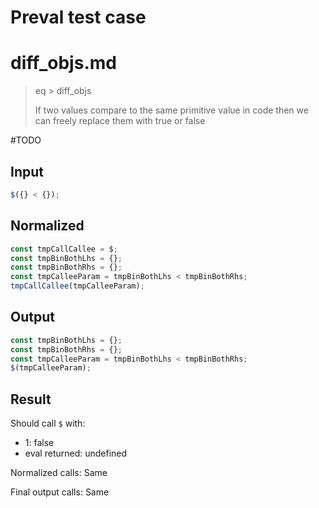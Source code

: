 # Preval test case

# diff_objs.md

> eq > diff_objs
>
> If two values compare to the same primitive value in code then we can freely replace them with true or false

#TODO

## Input

`````js filename=intro
$({} < {});
`````

## Normalized

`````js filename=intro
const tmpCallCallee = $;
const tmpBinBothLhs = {};
const tmpBinBothRhs = {};
const tmpCalleeParam = tmpBinBothLhs < tmpBinBothRhs;
tmpCallCallee(tmpCalleeParam);
`````

## Output

`````js filename=intro
const tmpBinBothLhs = {};
const tmpBinBothRhs = {};
const tmpCalleeParam = tmpBinBothLhs < tmpBinBothRhs;
$(tmpCalleeParam);
`````

## Result

Should call `$` with:
 - 1: false
 - eval returned: undefined

Normalized calls: Same

Final output calls: Same
